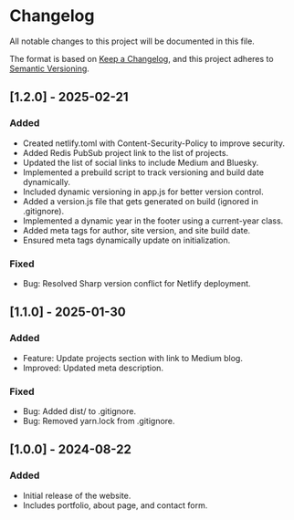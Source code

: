 # Changelog

All notable changes to this project will be documented in this file.

The format is based on [Keep a Changelog](https://keepachangelog.com/), and this project adheres to [Semantic Versioning](https://semver.org/).

## [1.2.0] - 2025-02-21

### Added

- Created netlify.toml with Content-Security-Policy to improve security.
- Added Redis PubSub project link to the list of projects.
- Updated the list of social links to include Medium and Bluesky.
- Implemented a prebuild script to track versioning and build date dynamically.
- Included dynamic versioning in app.js for better version control.
- Added a version.js file that gets generated on build (ignored in .gitignore).
- Implemented a dynamic year in the footer using a current-year class.
- Added meta tags for author, site version, and site build date.
- Ensured meta tags dynamically update on initialization.

### Fixed

- Bug: Resolved Sharp version conflict for Netlify deployment.

## [1.1.0] - 2025-01-30

### Added

- Feature: Update projects section with link to Medium blog.
- Improved: Updated meta description.

### Fixed

- Bug: Added dist/ to .gitignore.
- Bug: Removed yarn.lock from .gitignore.

## [1.0.0] - 2024-08-22

### Added

- Initial release of the website.
- Includes portfolio, about page, and contact form.

